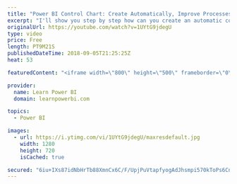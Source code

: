 ```yaml
---
title: "Power BI Control Chart: Create Automatically, Improve Processes Continuously 📈"
excerpt: "I'll show you step by step how can you create an automatic control chart in Power BI.  👉 Download Power BI File in Video at https://web.learnpowerbi.com/download/ • Control Charts are Statistical Process Control tools used for Continuous Process Improvement in Six Sigma.  • Power BI Control Charts can"
originalUrl: https://youtube.com/watch?v=1UYtG9jdegU
type: video
price: Free
length: PT9M21S
publishedDateTime: 2018-09-05T21:25:25Z
heat: 53

featuredContent: "<iframe width=\"800\" height=\"500\" frameborder=\"0\" src=\"https://www.youtube.com/embed/1UYtG9jdegU\" allow=\"accelerometer; autoplay; encrypted-media; gyroscope; picture-in-picture\" allowfullscreen></iframe>"

provider:
  name: Learn Power BI
  domain: learnpowerbi.com

topics:
  - Power BI

images:
  - url: https://i.ytimg.com/vi/1UYtG9jdegU/maxresdefault.jpg
    width: 1280
    height: 720
    isCached: true

secured: "6iu+IXs87idNbHrTb88XmnCx6C/F/UpjPuVtapfyogAdJhsmpi570kToPs6CnzqI6ikPHxwOdB4lrQmx1dV7jbJkd+932jCzXv7wrWqvpa7MZ5qYoikkryllo2n+hPEKEapDgin8iNA/zOaVGTHNXt+bV8dqHNX6BEMgRYCUIYclhZqOmWgq/YyV/PW9wOcOkcV6ixokSy3i9B3e9M060lYUhK6m2b2LTeSrqPaflC8JvV80V3wlSQ79/4nAVzqp+y01IBn57y7PrN/DwFg2ZA7Oqe7VQP1Wp9C/rtVAEOvDfPAcS8fTI2r004/xE3ONQgyRdY+fbuBlMcg4ZyGlpgj+HmL9BZOswdmX7rx+J0eZqivK/7K3Y5PwstqRhxOubgpvT7rdPQOTmWrjnVoB+nLT4eG7ETlTGZfbpEiUYXU=;lgpOccrVVWBKFuc/giqwig=="
---
```


